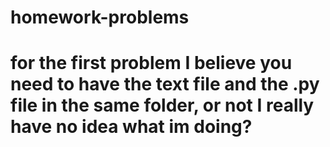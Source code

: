 # homework-problems

# for the first problem I believe you need to have the text file and the .py file in the same folder, or not I really have no idea what im doing?
